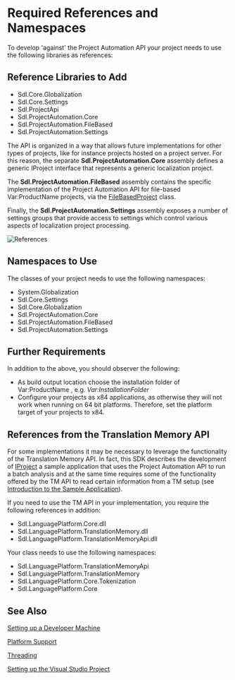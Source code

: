 Required References and Namespaces
===
To develop 'against' the Project Automation API your project needs to use the following libraries as references:

Reference Libraries to Add
--

* Sdl.Core.Globalization
* Sdl.Core.Settings
* Sdl.ProjectApi
* Sdl.ProjectAutomation.Core
* Sdl.ProjectAutomation.FileBased
* Sdl.ProjectAutomation.Settings

The API is organized in a way that allows future implementations for other types of projects, like for instance projects hosted on a project server. For this reason, the separate **Sdl.ProjectAutomation.Core** assembly defines a generic IProject interface that represents a generic localization project.

The **Sdl.ProjectAutomation.FileBased** assembly contains the specific implementation of the Project Automation API for file-based Var:ProductName projects, via the [FileBasedProject](../../api/projectautomation/Sdl.ProjectAutomation.FileBased.FileBasedProject.yml) class.

Finally, the **Sdl.ProjectAutomation.Settings** assembly exposes a number of settings groups that provide access to settings which control various aspects of localization project processing.

![References](images/References.jpg)

Namespaces to Use
--
The classes of your project needs to use the following namespaces:

* System.Globalization
* Sdl.Core.Settings
* Sdl.Core.Globalization
* Sdl.ProjectAutomation.Core
* Sdl.ProjectAutomation.FileBased
* Sdl.ProjectAutomation.Settings

Further Requirements
--
In addition to the above, you should observer the following:

* As build output location choose the installation folder of Var:ProductName , e.g. *Var:InstallationFolder*
* Configure your projects as x84 applications, as otherwise they will not work when running on 64 bit platforms. Therefore, set the platform target of your projects to x84.

References from the Translation Memory API
-- 
For some implementations it may be necessary to leverage the functionality of the Translation Memory API. In fact, this SDK describes the development of [IProject](../../api/projectautomation/Sdl.ProjectAutomation.Core.IProject.yml)  a sample application that uses the Project Automation API to run a batch analysis and at the same time requires some of the functionality offered by the TM API to read certain information from a TM setup (see [Introduction to the Sample Application](introduction_to_the_sample_app.md)).

If you need to use the TM API in your implementation, you require the following references in addition:

* Sdl.LanguagePlatform.Core.dll
* Sdl.LanguagePlatform.TranslationMemory.dll
* Sdl.LanguagePlatform.TranslationMemoryApi.dll

Your class needs to use the following namespaces:

* Sdl.LanguagePlatform.TranslationMemoryApi
* Sdl.LanguagePlatform.TranslationMemory
* Sdl.LanguagePlatform.Core.Tokenization
* Sdl.LanguagePlatform.Core

See Also
--
[Setting up a Developer Machine](../../articles/gettingstarted/setting_up_a_developer_machine.md)

[Platform Support](../../articles/gettingstarted/platform_support.md) 

[Threading](threading_support.md)

[Setting up the Visual Studio Project](setting_up_the_visual_studio_project.md)
